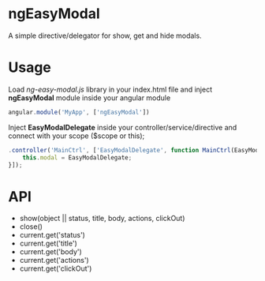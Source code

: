 # ngEasyModal

A simple directive/delegator for show, get and hide modals.

# Usage
Load *ng-easy-modal.js* library in your index.html file and inject **ngEasyModal** module inside your angular module
```javascript
angular.module('MyApp', ['ngEasyModal'])
```
Inject **EasyModalDelegate** inside your controller/service/directive and connect with your scope ($scope or this);
```javascript
.controller('MainCtrl', ['EasyModalDelegate', function MainCtrl(EasyModalDelegate) {
    this.modal = EasyModalDelegate;
}]);
```

# API
- show(object || status, title, body, actions, clickOut)
- close()
- current.get('status')
- current.get('title')
- current.get('body')
- current.get('actions')
- current.get('clickOut')

